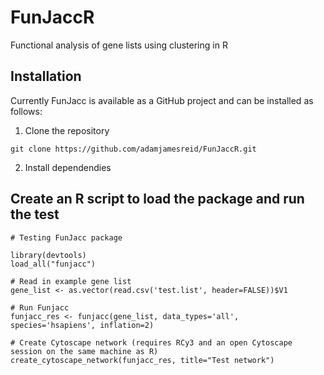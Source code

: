 # FunJaccR
Functional analysis of gene lists using clustering in R

## Installation

Currently FunJacc is available as a GitHub project and can be installed as follows:

1. Clone the repository

`git clone https://github.com/adamjamesreid/FunJaccR.git`

2. Install dependendies

## Create an R script to load the package and run the test

```
# Testing FunJacc package

library(devtools)
load_all("funjacc")

# Read in example gene list
gene_list <- as.vector(read.csv('test.list', header=FALSE))$V1

# Run Funjacc
funjacc_res <- funjacc(gene_list, data_types='all', species='hsapiens', inflation=2)

# Create Cytoscape network (requires RCy3 and an open Cytoscape session on the same machine as R)
create_cytoscape_network(funjacc_res, title="Test network")
```
